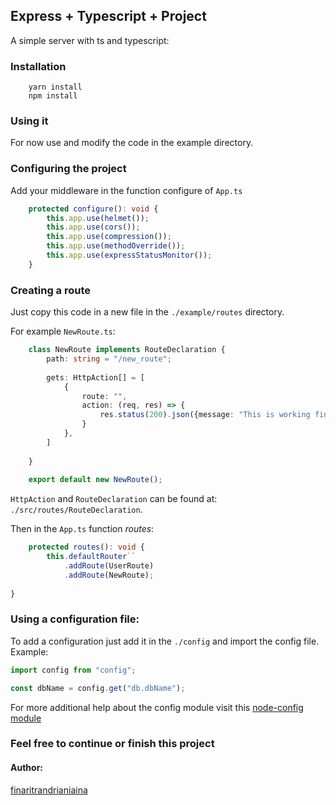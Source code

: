 ## Express + Typescript + Project

A simple server with ts and typescript:

### Installation

```shell script
    yarn install
    npm install
```

### Using it
For now use and modify the code in the example directory.

### Configuring the project

Add your middleware in the function configure of `App.ts`
```typescript
    protected configure(): void {
        this.app.use(helmet());
        this.app.use(cors());
        this.app.use(compression());
        this.app.use(methodOverride());
        this.app.use(expressStatusMonitor());
    }
```

### Creating a route
Just copy this code in a new file in the  `./example/routes` directory.

For example `NewRoute.ts`:
```typescript
    class NewRoute implements RouteDeclaration {
        path: string = "/new_route";
    
        gets: HttpAction[] = [
            {
                route: "",
                action: (req, res) => {
                    res.status(200).json({message: "This is working fine"});
                }
            },
        ]
    
    }
    
    export default new NewRoute();
```
`HttpAction` and `RouteDeclaration` can be found at: `./src/routes/RouteDeclaration`.
 
 Then in the `App.ts` function _routes_:
```typescript
    protected routes(): void {
        this.defaultRouter``
            .addRoute(UserRoute)
            .addRoute(NewRoute);
                    
}    
```

### Using a configuration file:

To add a configuration just add it in the `./config` and import the config file. Example: 
```typescript
import config from "config";

const dbName = config.get("db.dbName"); 
```

For more additional help about the config module visit this [node-config module](https://github.com/lorenwest/node-config/wiki/Configuration-Files)

### Feel free to continue or finish this project

#### Author:
[finaritrandrianiaina](https://finaritrandrianiaina.vercel.app)